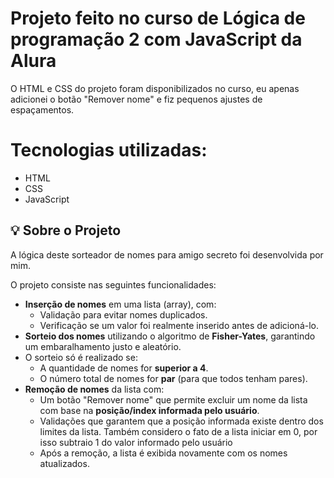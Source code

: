 <h1>Projeto feito no curso de Lógica de programação 2 com JavaScript da Alura</h1>
<p>O HTML e CSS do projeto foram disponibilizados no curso, eu apenas adicionei o botão "Remover nome" e fiz pequenos ajustes de espaçamentos.</p> 

<h1>Tecnologias utilizadas:</h1>
<ul>
<li>HTML</li>
<li>CSS</li>
<li>JavaScript</li>
</ul>

<h2>💡 Sobre o Projeto</h2>

<p>A lógica deste sorteador de nomes para amigo secreto foi desenvolvida por mim.</p>

<p>O projeto consiste nas seguintes funcionalidades:</p>

<ul>
  <li>
    <strong>Inserção de nomes</strong> em uma lista (array), com:
    <ul>
      <li>Validação para evitar nomes duplicados.</li>
      <li>Verificação se um valor foi realmente inserido antes de adicioná-lo.</li>
    </ul>
  </li>
  <li>
    <strong>Sorteio dos nomes</strong> utilizando o algoritmo de <strong>Fisher-Yates</strong>, garantindo um embaralhamento justo e aleatório.
  </li>
  <li>
    O sorteio só é realizado se:
    <ul>
      <li>A quantidade de nomes for <strong>superior a 4</strong>.</li>
      <li>O número total de nomes for <strong>par</strong> (para que todos tenham pares).</li>
    </ul>
  </li>
  <li>
    <strong>Remoção de nomes</strong> da lista com:
    <ul>
      <li>Um botão "Remover nome" que permite excluir um nome da lista com base na <strong>posição/index informada pelo usuário</strong>.</li>
      <li>Validações que garantem que a posição informada existe dentro dos limites da lista. Também considero o fato de a lista iniciar em 0, por isso subtraio 1 do valor informado pelo usuário</li>
      <li>Após a remoção, a lista é exibida novamente com os nomes atualizados.</li>
    </ul>
  </li>
</ul>